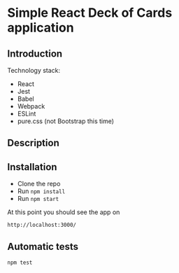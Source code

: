 # Simple React Deck of Cards application

## Introduction

Technology stack:

* React
* Jest
* Babel
* Webpack
* ESLint
* pure.css (not Bootstrap this time)


## Description

## Installation

* Clone the repo
* Run `npm install`
* Run `npm start`

At this point you should see the app on

```
http://localhost:3000/
```

## Automatic tests

```
npm test
```
